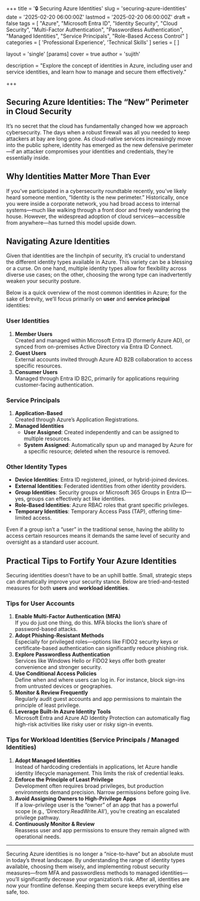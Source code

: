 +++
title = '🔒 Securing Azure Identities'
slug = 'securing-azure-identities'
date = '2025-02-20 06:00:00Z'
lastmod = '2025-02-20 06:00:00Z'
draft = false
tags = [
  "Azure",
  "Microsoft Entra ID",
  "Identity Security",
  "Cloud Security",
  "Multi-Factor Authentication",
  "Passwordless Authentication",
  "Managed Identities",
  "Service Principals",
  "Role-Based Access Control"
]
categories = [
  'Professional Experience',
  'Technical Skills'
]
series = [
]

layout = 'single'
[params]
    cover = true
    author = 'sujith'

description = "Explore the concept of identities in Azure, including user and service identities, and learn how to manage and secure them effectively."
    
+++

## Securing Azure Identities: The “New” Perimeter in Cloud Security

It’s no secret that the cloud has fundamentally changed how we approach cybersecurity. The days when a robust firewall was all you needed to keep attackers at bay are long gone. As cloud-native services increasingly move into the public sphere, identity has emerged as the new defensive perimeter—if an attacker compromises your identities and credentials, they’re essentially inside.

## Why Identities Matter More Than Ever

If you’ve participated in a cybersecurity roundtable recently, you’ve likely heard someone mention, “Identity is the new perimeter.” Historically, once you were inside a corporate network, you had broad access to internal systems—much like walking through a front door and freely wandering the house. However, the widespread adoption of cloud services—accessible from anywhere—has turned this model upside down.

## Navigating Azure Identities

Given that identities are the linchpin of security, it’s crucial to understand the different identity types available in Azure. This variety can be a blessing or a curse. On one hand, multiple identity types allow for flexibility across diverse use cases; on the other, choosing the wrong type can inadvertently weaken your security posture.

Below is a quick overview of the most common identities in Azure; for the sake of brevity, we’ll focus primarily on **user** and **service principal** identities:

### User Identities

1. **Member Users**  
   Created and managed within Microsoft Entra ID (formerly Azure AD), or synced from on-premises Active Directory via Entra ID Connect.  
2. **Guest Users**  
   External accounts invited through Azure AD B2B collaboration to access specific resources.  
3. **Consumer Users**  
   Managed through Entra ID B2C, primarily for applications requiring customer-facing authentication.

### Service Principals

1. **Application-Based**  
   Created through Azure’s Application Registrations.  
2. **Managed Identities**  
   - **User Assigned**: Created independently and can be assigned to multiple resources.  
   - **System Assigned**: Automatically spun up and managed by Azure for a specific resource; deleted when the resource is removed.

### Other Identity Types

- **Device Identities**: Entra ID registered, joined, or hybrid-joined devices.  
- **External Identities**: Federated identities from other identity providers.  
- **Group Identities**: Security groups or Microsoft 365 Groups in Entra ID—yes, groups can effectively act like identities.  
- **Role-Based Identities**: Azure RBAC roles that grant specific privileges.  
- **Temporary Identities**: Temporary Access Pass (TAP), offering time-limited access.

Even if a group isn’t a “user” in the traditional sense, having the ability to access certain resources means it demands the same level of security and oversight as a standard user account.

## Practical Tips to Fortify Your Azure Identities

Securing identities doesn’t have to be an uphill battle. Small, strategic steps can dramatically improve your security stance. Below are tried-and-tested measures for both **users** and **workload identities**.

### Tips for User Accounts

1. **Enable Multi-Factor Authentication (MFA)**  
   If you do just one thing, do this. MFA blocks the lion’s share of password-based attacks.  
2. **Adopt Phishing-Resistant Methods**  
   Especially for privileged roles—options like FIDO2 security keys or certificate-based authentication can significantly reduce phishing risk.  
3. **Explore Passwordless Authentication**  
   Services like Windows Hello or FIDO2 keys offer both greater convenience and stronger security.  
4. **Use Conditional Access Policies**  
   Define when and where users can log in. For instance, block sign-ins from untrusted devices or geographies.  
5. **Monitor & Review Frequently**  
   Regularly audit guest accounts and app permissions to maintain the principle of least privilege.  
6. **Leverage Built-In Azure Identity Tools**  
   Microsoft Entra and Azure AD Identity Protection can automatically flag high-risk activities like risky user or risky sign-in events.

### Tips for Workload Identities (Service Principals / Managed Identities)

1. **Adopt Managed Identities**  
   Instead of hardcoding credentials in applications, let Azure handle identity lifecycle management. This limits the risk of credential leaks.  
2. **Enforce the Principle of Least Privilege**  
   Development often requires broad privileges, but production environments demand precision. Narrow permissions before going live.  
3. **Avoid Assigning Owners to High-Privilege Apps**  
   If a low-privilege user is the “owner” of an app that has a powerful scope (e.g., ‘Directory.ReadWrite.All’), you’re creating an escalated privilege pathway.  
4. **Continuously Monitor & Review**  
   Reassess user and app permissions to ensure they remain aligned with operational needs.

---

Securing Azure identities is no longer a “nice-to-have” but an absolute must in today’s threat landscape. By understanding the range of identity types available, choosing them wisely, and implementing robust security measures—from MFA and passwordless methods to managed identities—you’ll significantly decrease your organization’s risk. After all, identities are now your frontline defense. Keeping them secure keeps everything else safe, too.
